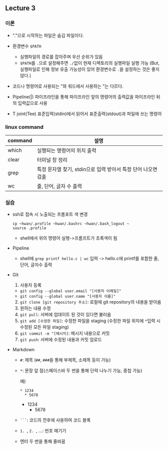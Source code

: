 ## Lecture 3

### 이론
  * "."으로 시작하는 파일은 숨김 파일이다.

  * 환경변수 `$PATH`
    * 실행파일의 경로를 잡아주며 우선 순위가 있음
    * `$PATH`를 `.`으로 설정해주면 `./`없이 현재 디렉토리의 실행파일 실행 가능 (But, 실행파일로 인해 정보 유출 가능성이 있어 환경변수로 `.`을 설정하는 것은 좋지 않다.)

  * 코드나 명령어로 사용되는 "와 워드에서 사용하는 "는 다르다.

  * Pipeline(|)
    파이프라인을 통해 파이프라인 앞의 명령어의 출력값을 파이프라인 뒤의 입력값으로 사용

  * T joint(Tee)
    표준입력(stdin)에서 읽어서 표준출력(stdout)과 파일에 쓰는 명령어


### linux command

  |command|설명|
  |--|--------------------------|
  |which|실행되는 명령어의 위치 출력|
  |clear|터미널 창 정리|
  |grep|특정 문자열 찾기, stdin으로 입력 받아서 특정 단어 나오면 검출|
  |wc|줄, 단어, 글자 수 출력|

### 실습

  * ssh로 접속 시 노출되는 프롬포트 색 변경
    ```
    cp ~hwan/.profile ~hwan/.bashrc ~hwan/.bash_logout ~
    source .profile
    ```
    * shell에서 위의 명령어 실행->프롬프트가 초록색이 됨


  * Pipeline
    * shell에 `grep printf hello.c | wc` 입력 -> hello.c에 printf를 포함한 줄, 단어, 글자수 출력
  

  * Git
    1. 사용자 등록
      * `git config --global user.email "[사용자 이메일]"`
      * `git config --global user.name "[사용자 이름]"`
    2. `git clone [git repository 주소]`: 로컬에 git repository의 내용을 받아옴
    3. 원하는 내용 수정
    4. `git pull`: 서버에 업데이트 된 것이 있다면 불러옴
    5. `git add [수정한 파일]`: 수정한 파일을 staging (수정한 파일 위치에 `*`입력 시 수정된 모든 파일 staging)
    6. `git commit -m "[메시지]`: 메시지 내용으로 커밋
    7. `git push`: 서버에 수정된 내용과 커밋 업로드
  

  * Markdown
    * `#`: 제목 (`##`, `###`을 통해 부제목, 소제목 등이 가능)
    * `*`: 문장 앞 점(스페이스바 두 번을 통해 단락 나누기 가능, 중첩 가능)

      예)
      ```
      * 1234
        * 5678
      ```
      * 1234
        * 5678
    * `` ``` ``: 코드의 전후에 사용하여 코드 블록
    * `1. `, `2. `, ...: 번호 매기기
    * 엔터 두 번을 통해 줄바꿈



